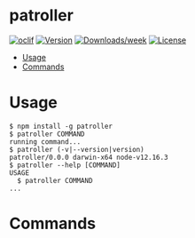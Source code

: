 patroller
=========



[![oclif](https://img.shields.io/badge/cli-oclif-brightgreen.svg)](https://oclif.io)
[![Version](https://img.shields.io/npm/v/patroller.svg)](https://npmjs.org/package/patroller)
[![Downloads/week](https://img.shields.io/npm/dw/patroller.svg)](https://npmjs.org/package/patroller)
[![License](https://img.shields.io/npm/l/patroller.svg)](https://github.com/shiva-hack/patroller/blob/master/package.json)

<!-- toc -->
* [Usage](#usage)
* [Commands](#commands)
<!-- tocstop -->
# Usage
<!-- usage -->
```sh-session
$ npm install -g patroller
$ patroller COMMAND
running command...
$ patroller (-v|--version|version)
patroller/0.0.0 darwin-x64 node-v12.16.3
$ patroller --help [COMMAND]
USAGE
  $ patroller COMMAND
...
```
<!-- usagestop -->
# Commands
<!-- commands -->

<!-- commandsstop -->
